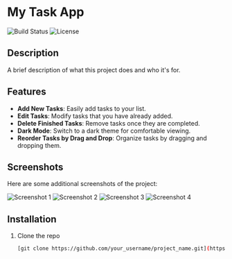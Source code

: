 # My Task App

![Build Status](https://img.shields.io/badge/build-passing-brightgreen)
![License](https://img.shields.io/badge/license-MIT-blue.svg)

## Description
A brief description of what this project does and who it's for.

## Features
- **Add New Tasks**: Easily add tasks to your list.
- **Edit Tasks**: Modify tasks that you have already added.
- **Delete Finished Tasks**: Remove tasks once they are completed.
- **Dark Mode**: Switch to a dark theme for comfortable viewing.
- **Reorder Tasks by Drag and Drop**: Organize tasks by dragging and dropping them.

## Screenshots

Here are some additional screenshots of the project:

![Screenshot 1](https://private-user-images.githubusercontent.com/102255891/354151825-b8bdf994-21f8-4e6a-9aa0-498f62274d62.PNG?jwt=eyJhbGciOiJIUzI1NiIsInR5cCI6IkpXVCJ9.eyJpc3MiOiJnaXRodWIuY29tIiwiYXVkIjoicmF3LmdpdGh1YnVzZXJjb250ZW50LmNvbSIsImtleSI6ImtleTUiLCJleHAiOjE3MjI1MDE5MjcsIm5iZiI6MTcyMjUwMTYyNywicGF0aCI6Ii8xMDIyNTU4OTEvMzU0MTUxODI1LWI4YmRmOTk0LTIxZjgtNGU2YS05YWEwLTQ5OGY2MjI3NGQ2Mi5QTkc_WC1BbXotQWxnb3JpdGhtPUFXUzQtSE1BQy1TSEEyNTYmWC1BbXotQ3JlZGVudGlhbD1BS0lBVkNPRFlMU0E1M1BRSzRaQSUyRjIwMjQwODAxJTJGdXMtZWFzdC0xJTJGczMlMkZhd3M0X3JlcXVlc3QmWC1BbXotRGF0ZT0yMDI0MDgwMVQwODQwMjdaJlgtQW16LUV4cGlyZXM9MzAwJlgtQW16LVNpZ25hdHVyZT0wNzZhY2U4YzI2ZWU3NzlmYzgwN2E2MDQ2YjQyM2QyZWIyMTRhZDU4NDllNmI3MmM2ZDZlNDhhMTE2OGYyNzYxJlgtQW16LVNpZ25lZEhlYWRlcnM9aG9zdCZhY3Rvcl9pZD0wJmtleV9pZD0wJnJlcG9faWQ9MCJ9.N1Mejh_ZoGCI2u9NFi6s_FZAL6frTVk8FaRzDjrO990) 
![Screenshot 2](https://private-user-images.githubusercontent.com/102255891/354151812-caac5e0d-9db9-4d6b-bc27-296dcc4d4535.PNG?jwt=eyJhbGciOiJIUzI1NiIsInR5cCI6IkpXVCJ9.eyJpc3MiOiJnaXRodWIuY29tIiwiYXVkIjoicmF3LmdpdGh1YnVzZXJjb250ZW50LmNvbSIsImtleSI6ImtleTUiLCJleHAiOjE3MjI1MDE5MjcsIm5iZiI6MTcyMjUwMTYyNywicGF0aCI6Ii8xMDIyNTU4OTEvMzU0MTUxODEyLWNhYWM1ZTBkLTlkYjktNGQ2Yi1iYzI3LTI5NmRjYzRkNDUzNS5QTkc_WC1BbXotQWxnb3JpdGhtPUFXUzQtSE1BQy1TSEEyNTYmWC1BbXotQ3JlZGVudGlhbD1BS0lBVkNPRFlMU0E1M1BRSzRaQSUyRjIwMjQwODAxJTJGdXMtZWFzdC0xJTJGczMlMkZhd3M0X3JlcXVlc3QmWC1BbXotRGF0ZT0yMDI0MDgwMVQwODQwMjdaJlgtQW16LUV4cGlyZXM9MzAwJlgtQW16LVNpZ25hdHVyZT0wNzYwYzFmMmM3OGEzYjVmNDJlNmI5NjNlODBjMWQ4NmI5OWQ4OTVmMzU4ZDdlMTFkMDAxYjU2NGVjZGM3YzVlJlgtQW16LVNpZ25lZEhlYWRlcnM9aG9zdCZhY3Rvcl9pZD0wJmtleV9pZD0wJnJlcG9faWQ9MCJ9.MO9Xo622xvPegIFTZv6DtGx7oMfggmdadjNnVu25ghA) 
![Screenshot 3](https://private-user-images.githubusercontent.com/102255891/354151797-c526f025-b179-49b3-a03b-d4a13f2a9bb5.PNG?jwt=eyJhbGciOiJIUzI1NiIsInR5cCI6IkpXVCJ9.eyJpc3MiOiJnaXRodWIuY29tIiwiYXVkIjoicmF3LmdpdGh1YnVzZXJjb250ZW50LmNvbSIsImtleSI6ImtleTUiLCJleHAiOjE3MjI1MDE5MjcsIm5iZiI6MTcyMjUwMTYyNywicGF0aCI6Ii8xMDIyNTU4OTEvMzU0MTUxNzk3LWM1MjZmMDI1LWIxNzktNDliMy1hMDNiLWQ0YTEzZjJhOWJiNS5QTkc_WC1BbXotQWxnb3JpdGhtPUFXUzQtSE1BQy1TSEEyNTYmWC1BbXotQ3JlZGVudGlhbD1BS0lBVkNPRFlMU0E1M1BRSzRaQSUyRjIwMjQwODAxJTJGdXMtZWFzdC0xJTJGczMlMkZhd3M0X3JlcXVlc3QmWC1BbXotRGF0ZT0yMDI0MDgwMVQwODQwMjdaJlgtQW16LUV4cGlyZXM9MzAwJlgtQW16LVNpZ25hdHVyZT0wNzYwYzFmMmM3OGEzYjVmNDJlNmI5NjNlODBjMWQ4NmI5OWQ4OTVmMzU4ZDdlMTFkMDAxYjU2NGVjZGM3YzVlJlgtQW16LVNpZ25lZEhlYWRlcnM9aG9zdCZhY3Rvcl9pZD0wJmtleV9pZD0wJnJlcG9faWQ9MCJ9.8YNPat5ZijyTG6ms4WgqMzQIWBngvZDNCBg8_f61ylA) 
![Screenshot 4](https://private-user-images.githubusercontent.com/102255891/354151786-88c08af8-f1ce-4d2a-994a-ca3442a55931.PNG?jwt=eyJhbGciOiJIUzI1NiIsInR5cCI6IkpXVCJ9.eyJpc3MiOiJnaXRodWIuY29tIiwiYXVkIjoicmF3LmdpdGh1YnVzZXJjb250ZW50LmNvbSIsImtleSI6ImtleTUiLCJleHAiOjE3MjI1MDE4OTcsIm5iZiI6MTcyMjUwMTU5NywicGF0aCI6Ii8xMDIyNTU4OTEvMzU0MTUxNzg2LTg4YzA4YWY4LWYxY2UtNGQyYS05OTRhLWNhMzQ0MmE1NTkzMS5QTkc_WC1BbXotQWxnb3JpdGhtPUFXUzQtSE1BQy1TSEEyNTYmWC1BbXotQ3JlZGVudGlhbD1BS0lBVkNPRFlMU0E1M1BRSzRaQSUyRjIwMjQwODAxJTJGdXMtZWFzdC0xJTJGczMlMkZhd3M0X3JlcXVlc3QmWC1BbXotRGF0ZT0yMDI0MDgwMVQwODM5NTdaJlgtQW16LUV4cGlyZXM9MzAwJlgtQW16LVNpZ25hdHVyZT01NWU4YTk2OWY4NWZmNzBkNjAyZTgzNjE4ZTVkZjU4MjYxZDM5YjA1ZTY4NTk1MzYwZjg4YTNiJlgtQW16LVNpZ25lZEhlYWRlcnM9aG9zdCZhY3Rvcl9pZD0wJmtleV9pZD0wJnJlcG9faWQ9MCJ9.HomXehSMJhdTu78wLug5jMwsF1D1qJKGu_TNzshM_9M)


## Installation
1. Clone the repo
   ```sh
   [git clone https://github.com/your_username/project_name.git](https://github.com/mohammedhegazyy/TO_DO_App.git)

